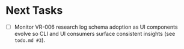 # Next Tasks

- [ ] Monitor VR-006 research log schema adoption as UI components evolve so CLI and UI consumers surface consistent insights (see `todo.md #3`).
